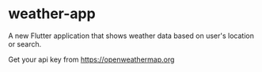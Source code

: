 # weather-app
A new Flutter application that shows weather data based on user's location or search.

Get your api key from https://openweathermap.org

